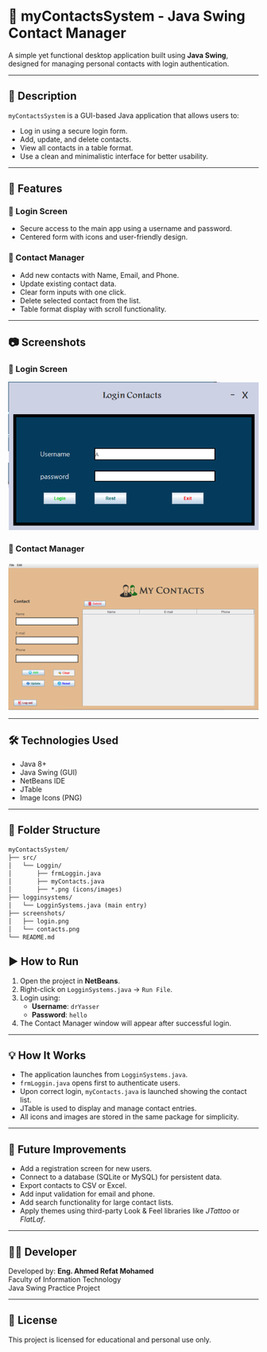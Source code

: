 # 📇 myContactsSystem - Java Swing Contact Manager

A simple yet functional desktop application built using **Java Swing**, designed for managing personal contacts with login authentication.

---

## 📌 Description

`myContactsSystem` is a GUI-based Java application that allows users to:

- Log in using a secure login form.
- Add, update, and delete contacts.
- View all contacts in a table format.
- Use a clean and minimalistic interface for better usability.

---

## 🎯 Features

### 🔐 Login Screen
- Secure access to the main app using a username and password.
- Centered form with icons and user-friendly design.

### 📇 Contact Manager
- Add new contacts with Name, Email, and Phone.
- Update existing contact data.
- Clear form inputs with one click.
- Delete selected contact from the list.
- Table format display with scroll functionality.

---

## 📷 Screenshots

### 🔐 Login Screen
![Login Screen](screenshots/login.png)

### 📇 Contact Manager
![Contact Manager](screenshots/contacts.png)

---

## 🛠️ Technologies Used

- Java 8+
- Java Swing (GUI)
- NetBeans IDE
- JTable
- Image Icons (PNG)

---

## 📁 Folder Structure

```
myContactsSystem/
├── src/
│   └── Loggin/
│       ├── frmLoggin.java
│       ├── myContacts.java
│       ├── *.png (icons/images)
├── logginsystems/
│   └── LogginSystems.java (main entry)
├── screenshots/
│   ├── login.png
│   └── contacts.png
└── README.md
```

## ▶️ How to Run

1. Open the project in **NetBeans**.
2. Right-click on `LogginSystems.java` → `Run File`.
3. Login using:
   - **Username**: `drYasser`
   - **Password**: `hello`
4. The Contact Manager window will appear after successful login.

---

## 💡 How It Works

- The application launches from `LogginSystems.java`.
- `frmLoggin.java` opens first to authenticate users.
- Upon correct login, `myContacts.java` is launched showing the contact list.
- JTable is used to display and manage contact entries.
- All icons and images are stored in the same package for simplicity.

---

## 🚀 Future Improvements

- Add a registration screen for new users.
- Connect to a database (SQLite or MySQL) for persistent data.
- Export contacts to CSV or Excel.
- Add input validation for email and phone.
- Add search functionality for large contact lists.
- Apply themes using third-party Look & Feel libraries like *JTattoo* or *FlatLaf*.

---

## 👨‍💻 Developer

Developed by: **Eng. Ahmed Refat Mohamed**  
Faculty of Information Technology  
Java Swing Practice Project

---

## 📜 License

This project is licensed for educational and personal use only.
